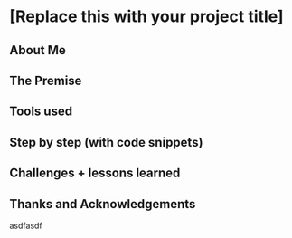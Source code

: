 # [Replace this with your project title]

## About Me

## The Premise

## Tools used

## Step by step (with code snippets)

## Challenges + lessons learned

## Thanks and Acknowledgements
asdfasdf
